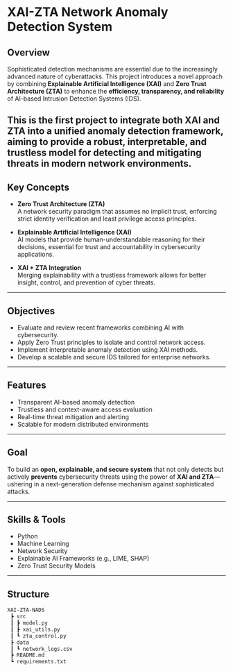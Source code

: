 # XAI-ZTA Network Anomaly Detection System

## Overview

Sophisticated detection mechanisms are essential due to the increasingly advanced nature of cyberattacks. This project introduces a novel approach by combining **Explainable Artificial Intelligence (XAI)** and **Zero Trust Architecture (ZTA)** to enhance the **efficiency, transparency, and reliability** of AI-based Intrusion Detection Systems (IDS).

This is the **first project** to integrate both XAI and ZTA into a unified anomaly detection framework, aiming to provide a robust, interpretable, and trustless model for detecting and mitigating threats in modern network environments.
---

## Key Concepts

- **Zero Trust Architecture (ZTA)**  
  A network security paradigm that assumes no implicit trust, enforcing strict identity verification and least privilege access principles.

- **Explainable Artificial Intelligence (XAI)**  
  AI models that provide human-understandable reasoning for their decisions, essential for trust and accountability in cybersecurity applications.

- **XAI + ZTA Integration**  
  Merging explainability with a trustless framework allows for better insight, control, and prevention of cyber threats.

---

## Objectives

- Evaluate and review recent frameworks combining AI with cybersecurity.
- Apply Zero Trust principles to isolate and control network access.
- Implement interpretable anomaly detection using XAI methods.
- Develop a scalable and secure IDS tailored for enterprise networks.

---

## Features

-  Transparent AI-based anomaly detection
-  Trustless and context-aware access evaluation
-  Real-time threat mitigation and alerting
-  Scalable for modern distributed environments

---

## Goal

To build an **open, explainable, and secure system** that not only detects but actively **prevents** cybersecurity threats using the power of **XAI and ZTA**—ushering in a next-generation defense mechanism against sophisticated attacks.

---

## Skills & Tools

- Python
- Machine Learning
- Network Security
- Explainable AI Frameworks (e.g., LIME, SHAP)
- Zero Trust Security Models

---

## Structure

```bash
XAI-ZTA-NADS
 ┣ src
 ┃ ┣ model.py
 ┃ ┣ xai_utils.py
 ┃ ┗ zta_control.py
 ┣ data
 ┃ ┗ network_logs.csv
 ┣ README.md
 ┗ requirements.txt
